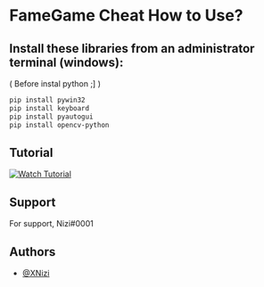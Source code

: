 
# FameGame Cheat How to Use?




## Install these libraries from an administrator terminal (windows):

 ( Before instal python ;] )
```bash
pip install pywin32
pip install keyboard
pip install pyautogui
pip install opencv-python
```
    
## Tutorial

[![Watch Tutorial](https://img.youtube.com/BQDlQtsAYJM)](https://youtu.be/BQDlQtsAYJM)



## Support

For support, Nizi#0001


## Authors

- [@XNizi](https://www.github.com/xnizi)

